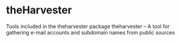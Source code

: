 # theHarvester
Tools included in the theharvester package
theharvester – A tool for gathering e-mail accounts and subdomain names from public sources
